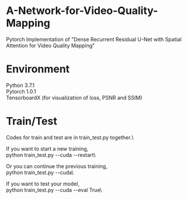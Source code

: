 # A-Network-for-Video-Quality-Mapping
Pytorch Implementation of "Dense Recurrent Residual U-Net with Spatial Attention for Video Quality Mapping"

# Environment
Python 3.7.1\
Pytorch 1.0.1\
TensorboardX (for visualization of loss, PSNR and SSIM)

# Train/Test
Codes for train and test are in train_test.py together.\

If you want to start a new training,\
python train_test.py --cuda --restart\

Or you can continue the previous training,\
python train_test.py --cuda\

If you want to test your model,\
python train_test.py --cuda --eval True\

